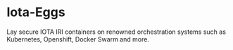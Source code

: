 # Iota-Eggs
Lay secure IOTA IRI containers on renowned orchestration systems such as Kubernetes, Openshift, Docker Swarm and more.
